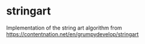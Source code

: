 # stringart

Implementation of the string art algorithm from https://contentnation.net/en/grumpydevelop/stringart